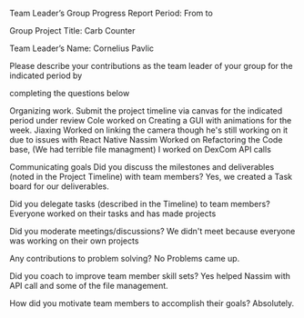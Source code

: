 Team Leader’s Group Progress Report
Period: From to

Group Project Title: Carb Counter

Team Leader’s Name: Cornelius Pavlic

Please describe your contributions as the team leader of your group for the indicated period by

completing the questions below

Organizing work.
Submit the project timeline via canvas for the indicated period under review
 Cole worked on Creating a GUI with animations for the week.
 Jiaxing Worked on linking the camera though he's still working on it due to issues with React Native
 Nassim Worked on Refactoring the Code base, (We had terrible file managment)
 I worked on DexCom API calls
 

 

Communicating goals
Did you discuss the milestones and deliverables (noted in the Project Timeline) with team members?
Yes, we created a Task board for our deliverables.

Did you delegate tasks (described in the Timeline) to team members?
Everyone worked on their tasks and has made projects
 

 

Did you moderate meetings/discussions?
 We didn't meet because everyone was working on their own projects
 

Any contributions to problem solving?
 No Problems came up.

 

Did you coach to improve team member skill sets?
 Yes helped Nassim with API call and some of the file management.

 

How did you motivate team members to accomplish their goals?
 Absolutely. 

 
